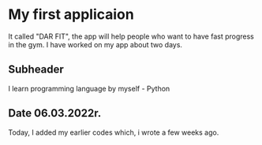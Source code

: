 # My first applicaion
It called "DAR FIT", the app will help people who want to have fast progress in the gym.
I have worked on my app about two days. 


## Subheader

I learn programming language by myself - Python

## Date 06.03.2022r.

Today, I added my earlier codes which, i wrote a few weeks ago.